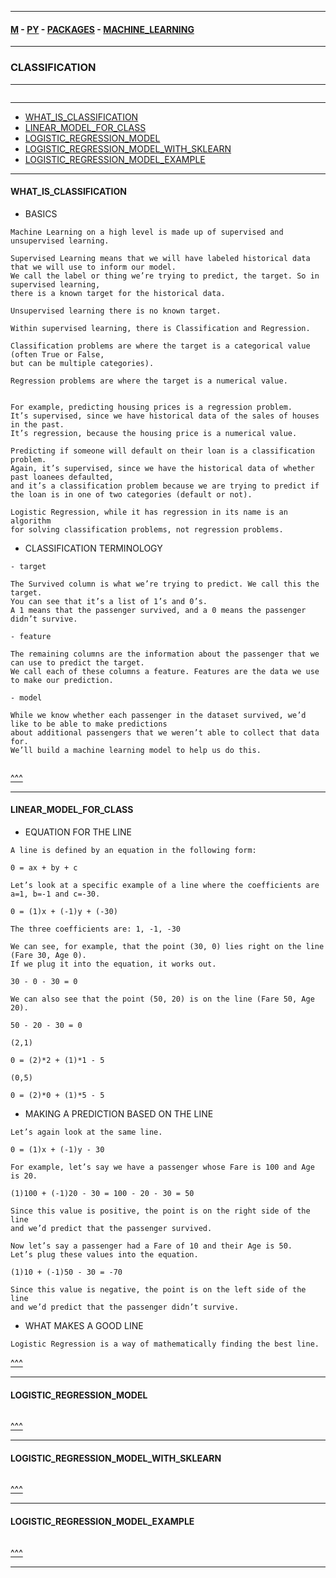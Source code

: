 
---

#### [M](https://github.com/ttltrk/TTT/blob/master/menu.md) - [PY](https://github.com/ttltrk/TTT/blob/master/PY/PY.md) - [PACKAGES](https://github.com/ttltrk/TTT/blob/master/PY/PACKAGES/PACKAGES.md) - [MACHINE_LEARNING](https://github.com/ttltrk/TTT/blob/master/PY/PACKAGES/MACHINE_LEARNING/MACHINE_LEARNING.md)

---

### CLASSIFICATION

---

```

```

---

* [WHAT_IS_CLASSIFICATION](#WHAT_IS_CLASSIFICATION)
* [LINEAR_MODEL_FOR_CLASS](#LINEAR_MODEL_FOR_CLASS)
* [LOGISTIC_REGRESSION_MODEL](#LOGISTIC_REGRESSION_MODEL)
* [LOGISTIC_REGRESSION_MODEL_WITH_SKLEARN](#LOGISTIC_REGRESSION_MODEL_WITH_SKLEARN)
* [LOGISTIC_REGRESSION_MODEL_EXAMPLE](#LOGISTIC_REGRESSION_MODEL_EXAMPLE)

---

#### WHAT_IS_CLASSIFICATION

- BASICS

```
Machine Learning on a high level is made up of supervised and unsupervised learning.
```

```
Supervised Learning means that we will have labeled historical data that we will use to inform our model.
We call the label or thing we’re trying to predict, the target. So in supervised learning,
there is a known target for the historical data.

Unsupervised learning there is no known target.
```

```
Within supervised learning, there is Classification and Regression.

Classification problems are where the target is a categorical value (often True or False,
but can be multiple categories).

Regression problems are where the target is a numerical value.
```

```

For example, predicting housing prices is a regression problem.
It’s supervised, since we have historical data of the sales of houses in the past.
It’s regression, because the housing price is a numerical value.

Predicting if someone will default on their loan is a classification problem.
Again, it’s supervised, since we have the historical data of whether past loanees defaulted,
and it’s a classification problem because we are trying to predict if
the loan is in one of two categories (default or not).
```

```
Logistic Regression, while it has regression in its name is an algorithm
for solving classification problems, not regression problems.
```

- CLASSIFICATION TERMINOLOGY

```
- target

The Survived column is what we’re trying to predict. We call this the target.
You can see that it’s a list of 1’s and 0’s.
A 1 means that the passenger survived, and a 0 means the passenger didn’t survive.

- feature

The remaining columns are the information about the passenger that we can use to predict the target.
We call each of these columns a feature. Features are the data we use to make our prediction.

- model

While we know whether each passenger in the dataset survived, we’d like to be able to make predictions
about additional passengers that we weren’t able to collect that data for.
We’ll build a machine learning model to help us do this.
```

```py

```

[^^^](#CLASSIFICATION)

---

#### LINEAR_MODEL_FOR_CLASS

- EQUATION FOR THE LINE

```
A line is defined by an equation in the following form:

0 = ax + by + c
```

```
Let’s look at a specific example of a line where the coefficients are a=1, b=-1 and c=-30.

0 = (1)x + (-1)y + (-30)

The three coefficients are: 1, -1, -30

We can see, for example, that the point (30, 0) lies right on the line (Fare 30, Age 0).
If we plug it into the equation, it works out.

30 - 0 - 30 = 0

We can also see that the point (50, 20) is on the line (Fare 50, Age 20).

50 - 20 - 30 = 0
```

```
(2,1)

0 = (2)*2 + (1)*1 - 5

(0,5)

0 = (2)*0 + (1)*5 - 5
```

- MAKING A PREDICTION BASED ON THE LINE

```
Let’s again look at the same line.

0 = (1)x + (-1)y - 30

For example, let’s say we have a passenger whose Fare is 100 and Age is 20.

(1)100 + (-1)20 - 30 = 100 - 20 - 30 = 50

Since this value is positive, the point is on the right side of the line
and we’d predict that the passenger survived.
```

```
Now let’s say a passenger had a Fare of 10 and their Age is 50.
Let’s plug these values into the equation.

(1)10 + (-1)50 - 30 = -70

Since this value is negative, the point is on the left side of the line
and we’d predict that the passenger didn’t survive.
```

- WHAT MAKES A GOOD LINE

```
Logistic Regression is a way of mathematically finding the best line.
```

[^^^](#CLASSIFICATION)

---

#### LOGISTIC_REGRESSION_MODEL

```py

```

[^^^](#CLASSIFICATION)

---

#### LOGISTIC_REGRESSION_MODEL_WITH_SKLEARN

```py

```

[^^^](#CLASSIFICATION)

---

#### LOGISTIC_REGRESSION_MODEL_EXAMPLE

```py

```

[^^^](#CLASSIFICATION)

---
